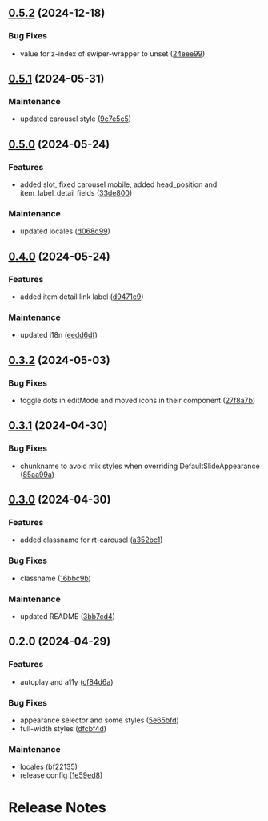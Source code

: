 

## [0.5.2](https://gitlab.com/redturtle/volto-addons/volto-rt-carousel/compare/v0.5.1...v0.5.2) (2024-12-18)


### Bug Fixes

* value for z-index of swiper-wrapper to unset ([24eee99](https://gitlab.com/redturtle/volto-addons/volto-rt-carousel/commit/24eee994b01faaaadfba90ad3fff33af6e74b15e))

## [0.5.1](https://gitlab.com/redturtle/volto-addons/volto-rt-carousel/compare/v0.5.0...v0.5.1) (2024-05-31)


### Maintenance

* updated carousel style ([9c7e5c5](https://gitlab.com/redturtle/volto-addons/volto-rt-carousel/commit/9c7e5c540221171a68e5c12e2d9442fe6f5f690b))

## [0.5.0](https://gitlab.com/redturtle/volto-addons/volto-rt-carousel/compare/v0.4.0...v0.5.0) (2024-05-24)


### Features

* added slot, fixed carousel mobile, added head_position and item_label_detail fields ([33de800](https://gitlab.com/redturtle/volto-addons/volto-rt-carousel/commit/33de800d6158f550661548f03779cc66c5c271c8))


### Maintenance

* updated locales ([d068d99](https://gitlab.com/redturtle/volto-addons/volto-rt-carousel/commit/d068d9972e8acd829c31640eb33ef75cdc63f64f))

## [0.4.0](https://gitlab.com/redturtle/volto-addons/volto-rt-carousel/compare/v0.3.2...v0.4.0) (2024-05-24)


### Features

* added item detail link label ([d9471c9](https://gitlab.com/redturtle/volto-addons/volto-rt-carousel/commit/d9471c929bbdee87e83021a9ac0fad4611bb7a2d))


### Maintenance

* updated i18n ([eedd6df](https://gitlab.com/redturtle/volto-addons/volto-rt-carousel/commit/eedd6dfd6d178b4a25fdb7be76ca2c9a82ab8864))

## [0.3.2](https://gitlab.com/redturtle/volto-addons/volto-rt-carousel/compare/v0.3.1...v0.3.2) (2024-05-03)


### Bug Fixes

* toggle dots in editMode and moved icons in their component ([27f8a7b](https://gitlab.com/redturtle/volto-addons/volto-rt-carousel/commit/27f8a7b639a9c1dc72dffd70d0ade7b4cd9ca362))

## [0.3.1](https://gitlab.com/redturtle/volto-addons/volto-rt-carousel/compare/v0.3.0...v0.3.1) (2024-04-30)


### Bug Fixes

* chunkname to avoid mix styles when overriding DefaultSlideAppearance ([85aa99a](https://gitlab.com/redturtle/volto-addons/volto-rt-carousel/commit/85aa99a1725d9b5c58c4a61d10c739d388da786f))

## [0.3.0](https://gitlab.com/redturtle/volto-addons/volto-rt-carousel/compare/v0.2.0...v0.3.0) (2024-04-30)


### Features

* added classname for rt-carousel ([a352bc1](https://gitlab.com/redturtle/volto-addons/volto-rt-carousel/commit/a352bc1e6ff4c42524f11d709102ad21faadc33e))


### Bug Fixes

* classname ([16bbc9b](https://gitlab.com/redturtle/volto-addons/volto-rt-carousel/commit/16bbc9b1351c53c72e1d7583840b986f093f04eb))


### Maintenance

* updated README ([3bb7cd4](https://gitlab.com/redturtle/volto-addons/volto-rt-carousel/commit/3bb7cd48a44666981986d2413cbbb78e22c81ee5))

## 0.2.0 (2024-04-29)


### Features

* autoplay and a11y ([cf84d6a](https://gitlab.com/redturtle/volto-addons/volto-rt-carousel/commit/cf84d6ad327210670b7f2eba608ebdcba46d5771))


### Bug Fixes

* appearance selector and some styles ([5e65bfd](https://gitlab.com/redturtle/volto-addons/volto-rt-carousel/commit/5e65bfd9d4cfe9e977bbfdb99c30322b7a28b0d6))
* full-width styles ([dfcbf4d](https://gitlab.com/redturtle/volto-addons/volto-rt-carousel/commit/dfcbf4d4a801d3fae6ab00691598de817b64e6c5))


### Maintenance

* locales ([bf22135](https://gitlab.com/redturtle/volto-addons/volto-rt-carousel/commit/bf221358bc9b134ecab4c1cc0e92256c05f34a3c))
* release config ([1e59ed8](https://gitlab.com/redturtle/volto-addons/volto-rt-carousel/commit/1e59ed8bef5da56eb5c00d5b5dc829dd373677bb))

# Release Notes

<!-- You should *NOT* be adding new change log entries to this file.
     You should create a file in the news directory instead.
     For helpful instructions, please see:
     https://6.docs.plone.org/contributing/index.html?highlight=towncrier#change-log-entry
-->

<!-- towncrier release notes start -->
